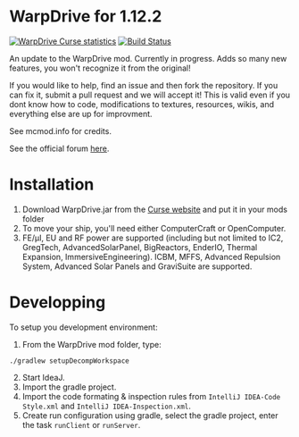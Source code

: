 WarpDrive for 1.12.2
====================
[![WarpDrive Curse statistics](http://cf.way2muchnoise.eu/warpdrive.svg)](http://minecraft.curseforge.com/projects/warpdrive)
[![Build Status](https://travis-ci.org/LemADEC/WarpDrive.svg?branch=MC1.7)](https://travis-ci.org/LemADEC/WarpDrive)

An update to the WarpDrive mod. Currently in progress.
Adds so many new features, you won't recognize it from the original!


If you would like to help, find an issue and then fork the repository. If you can fix it, submit a pull request and we will accept it! This is valid even if you dont know how to code, modifications to textures, resources, wikis, and everything else are up for improvment.

See mcmod.info for credits.

See the official forum [here](http://www.minecraftforum.net/forums/mapping-and-modding/minecraft-mods/2510855).



Installation
============
1. Download WarpDrive.jar from the [Curse website](http://minecraft.curseforge.com/projects/warpdrive) and put it in your mods folder
2. To move your ship, you'll need either ComputerCraft or OpenComputer.
3. FE/µI, EU and RF power are supported (including but not limited to IC2, GregTech, AdvancedSolarPanel, BigReactors, EnderIO, Thermal Expansion, ImmersiveEngineering).
   ICBM, MFFS, Advanced Repulsion System, Advanced Solar Panels and GraviSuite are supported.


Developping
===========

To setup you development environment:
1. From the WarpDrive mod folder, type:
```
./gradlew setupDecompWorkspace
```
2. Start IdeaJ.
3. Import the gradle project.
4. Import the code formating & inspection rules from `IntelliJ IDEA-Code Style.xml` and `IntelliJ IDEA-Inspection.xml`.
5. Create run configuration using gradle, select the gradle project, enter the task `runClient` or `runServer`.
